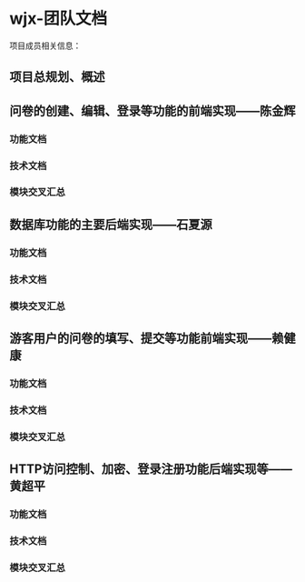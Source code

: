 # wjx-团队文档

项目成员相关信息：



## 项目总规划、概述





## 问卷的创建、编辑、登录等功能的前端实现——陈金辉

### 功能文档





### 技术文档



### 模块交叉汇总



## 数据库功能的主要后端实现——石夏源

### 功能文档



### 技术文档



### 模块交叉汇总





## 游客用户的问卷的填写、提交等功能前端实现——赖健康

### 功能文档



### 技术文档



### 模块交叉汇总



## HTTP访问控制、加密、登录注册功能后端实现等——黄超平

### 功能文档



### 技术文档



### 模块交叉汇总